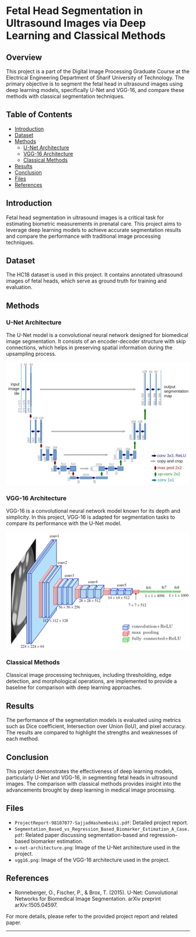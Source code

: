 # Fetal Head Segmentation in Ultrasound Images via Deep Learning and Classical Methods

## Overview

This project is a part of the Digital Image Processing Graduate Course at the Electrical Engineering Department of Sharif University of Technology. The primary objective is to segment the fetal head in ultrasound images using deep learning models, specifically U-Net and VGG-16, and compare these methods with classical segmentation techniques.

## Table of Contents

- [Introduction](#introduction)
- [Dataset](#dataset)
- [Methods](#methods)
  - [U-Net Architecture](#u-net-architecture)
  - [VGG-16 Architecture](#vgg-16-architecture)
  - [Classical Methods](#classical-methods)
- [Results](#results)
- [Conclusion](#conclusion)
- [Files](#files)
- [References](#references)

## Introduction

Fetal head segmentation in ultrasound images is a critical task for estimating biometric measurements in prenatal care. This project aims to leverage deep learning models to achieve accurate segmentation results and compare the performance with traditional image processing techniques.

## Dataset

The HC18 dataset is used in this project. It contains annotated ultrasound images of fetal heads, which serve as ground truth for training and evaluation.

## Methods

### U-Net Architecture

The U-Net model is a convolutional neural network designed for biomedical image segmentation. It consists of an encoder-decoder structure with skip connections, which helps in preserving spatial information during the upsampling process.

![U-Net Architecture](u-net-architecture.png)

### VGG-16 Architecture

VGG-16 is a convolutional neural network model known for its depth and simplicity. In this project, VGG-16 is adapted for segmentation tasks to compare its performance with the U-Net model.

![VGG-16 Architecture](vgg16.png)

### Classical Methods

Classical image processing techniques, including thresholding, edge detection, and morphological operations, are implemented to provide a baseline for comparison with deep learning approaches.

## Results

The performance of the segmentation models is evaluated using metrics such as Dice coefficient, Intersection over Union (IoU), and pixel accuracy. The results are compared to highlight the strengths and weaknesses of each method.

## Conclusion

This project demonstrates the effectiveness of deep learning models, particularly U-Net and VGG-16, in segmenting fetal heads in ultrasound images. The comparison with classical methods provides insight into the advancements brought by deep learning in medical image processing.

## Files

- `ProjectReport-98107077-SajjadHashembeiki.pdf`: Detailed project report.
- `Segmentation_Based_vs_Regression_Based_Biomarker_Estimation_A_Case.pdf`: Related paper discussing segmentation-based and regression-based biomarker estimation.
- `u-net-architecture.png`: Image of the U-Net architecture used in the project.
- `vgg16.png`: Image of the VGG-16 architecture used in the project.

## References

- Ronneberger, O., Fischer, P., & Brox, T. (2015). U-Net: Convolutional Networks for Biomedical Image Segmentation. arXiv preprint arXiv:1505.04597.

For more details, please refer to the provided project report and related paper.

---
